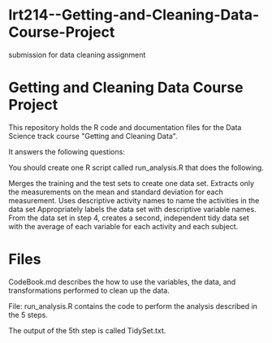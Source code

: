 # lrt214--Getting-and-Cleaning-Data-Course-Project
submission for data cleaning assignment
# Getting and Cleaning Data Course Project

This repository holds the R code and documentation files for the Data Science track course "Getting and Cleaning Data".

It answers the following questions:

You should create one R script called run_analysis.R that does the following.

Merges the training and the test sets to create one data set.
Extracts only the measurements on the mean and standard deviation for each measurement.
Uses descriptive activity names to name the activities in the data set
Appropriately labels the data set with descriptive variable names.
From the data set in step 4, creates a second, independent tidy data set with the average of each variable for each activity and each subject.

# Files

CodeBook.md describes the how to use the variables, the data, and transformations performed to clean up the data.

File: run_analysis.R contains the code to perform the analysis described in the 5 steps.

The output of the 5th step is called TidySet.txt.
